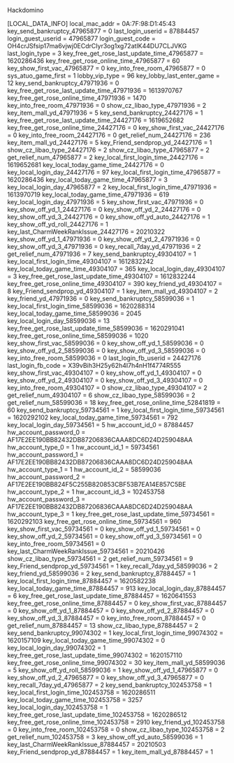 Hackdomino

[LOCAL_DATA_INFO]
local_mac_addr = 0A:7F:98:D1:45:43
key_send_bankruptcy_47965877 = 0
last_login_userid = 87884457
login_guest_userid = 47965877
login_guest_code = OH4crJSfsip17ma6vjwj0ECdrCIyr3og1xg72atIK44DU7CLJVKG
last_login_type = 3
key_free_get_rose_last_update_time_47965877 = 1620286436
key_free_get_rose_online_time_47965877 = 60
key_show_first_vac_47965877 = 0
key_into_free_room_47965877 = 0
sys_atuo_game_first = 1
lobby_vip_type = 96
key_lobby_last_enter_game = 12
key_send_bankruptcy_47971936 = 0
key_free_get_rose_last_update_time_47971936 = 1613970767
key_free_get_rose_online_time_47971936 = 1470
key_into_free_room_47971936 = 0
show_cz_libao_type_47971936 = 2
key_item_mall_yd_47971936 = 5
key_send_bankruptcy_24427176 = 1
key_free_get_rose_last_update_time_24427176 = 1619652682
key_free_get_rose_online_time_24427176 = 0
key_show_first_vac_24427176 = 0
key_into_free_room_24427176 = 0
get_relief_num_24427176 = 236
key_item_mall_yd_24427176 = 5
key_Friend_sendprop_yd_24427176 = 1
show_cz_libao_type_24427176 = 2
show_cz_libao_type_47965877 = 2
get_relief_num_47965877 = 2
key_local_first_login_time_24427176 = 1619652681
key_local_today_game_time_24427176 = 0
key_local_login_day_24427176 = 97
key_local_first_login_time_47965877 = 1620286436
key_local_today_game_time_47965877 = 3
key_local_login_day_47965877 = 2
key_local_first_login_time_47971936 = 1613970719
key_local_today_game_time_47971936 = 619
key_local_login_day_47971936 = 5
key_show_first_vac_47971936 = 0
key_show_off_yd_1_24427176 = 0
key_show_off_yd_2_24427176 = 0
key_show_off_yd_3_24427176 = 0
key_show_off_yd_auto_24427176 = 1
key_show_off_yd_roll_24427176 = 1
key_last_CharmWeekRankIssue_24427176 = 20210322
key_show_off_yd_1_47971936 = 0
key_show_off_yd_2_47971936 = 0
key_show_off_yd_3_47971936 = 0
key_recall_7day_yd_47971936 = 2
get_relief_num_47971936 = 7
key_send_bankruptcy_49304107 = 1
key_local_first_login_time_49304107 = 1612832242
key_local_today_game_time_49304107 = 365
key_local_login_day_49304107 = 3
key_free_get_rose_last_update_time_49304107 = 1612832244
key_free_get_rose_online_time_49304107 = 390
key_friend_yd_49304107 = 8
key_Friend_sendprop_yd_49304107 = 1
key_item_mall_yd_49304107 = 2
key_friend_yd_47971936 = 0
key_send_bankruptcy_58599036 = 1
key_local_first_login_time_58599036 = 1620288314
key_local_today_game_time_58599036 = 2045
key_local_login_day_58599036 = 13
key_free_get_rose_last_update_time_58599036 = 1620291041
key_free_get_rose_online_time_58599036 = 1020
key_show_first_vac_58599036 = 0
key_show_off_yd_1_58599036 = 0
key_show_off_yd_2_58599036 = 0
key_show_off_yd_3_58599036 = 0
key_into_free_room_58599036 = 0
last_login_fb_userid = 24427176
last_login_fb_code = X39vBih3H25y62h4I7h4nH1f4774R555
key_show_first_vac_49304107 = 0
key_show_off_yd_1_49304107 = 0
key_show_off_yd_2_49304107 = 0
key_show_off_yd_3_49304107 = 0
key_into_free_room_49304107 = 0
show_cz_libao_type_49304107 = 2
get_relief_num_49304107 = 6
show_cz_libao_type_58599036 = 2
get_relief_num_58599036 = 18
key_free_get_rose_online_time_52841819 = 60
key_send_bankruptcy_59734561 = 1
key_local_first_login_time_59734561 = 1620292102
key_local_today_game_time_59734561 = 792
key_local_login_day_59734561 = 5
hw_account_id_0 = 87884457
hw_account_password_0 = AF17E2EE190BB82432DB87206836CAAA8DC6D24D259048AA
hw_account_type_0 = 1
hw_account_id_1 = 59734561
hw_account_password_1 = AF17E2EE190BB82432DB87206836CAAA8DC6D24D259048AA
hw_account_type_1 = 1
hw_account_id_2 = 58599036
hw_account_password_2 = AF17E2EE190BB824F5C255B820853CBF53B7EA14E857C5BE
hw_account_type_2 = 1
hw_account_id_3 = 102453758
hw_account_password_3 = AF17E2EE190BB82432DB87206836CAAA8DC6D24D259048AA
hw_account_type_3 = 1
key_free_get_rose_last_update_time_59734561 = 1620292103
key_free_get_rose_online_time_59734561 = 960
key_show_first_vac_59734561 = 0
key_show_off_yd_1_59734561 = 0
key_show_off_yd_2_59734561 = 0
key_show_off_yd_3_59734561 = 0
key_into_free_room_59734561 = 0
key_last_CharmWeekRankIssue_59734561 = 20210426
show_cz_libao_type_59734561 = 2
get_relief_num_59734561 = 9
key_Friend_sendprop_yd_59734561 = 1
key_recall_7day_yd_58599036 = 2
key_friend_yd_58599036 = 2
key_send_bankruptcy_87884457 = 1
key_local_first_login_time_87884457 = 1620582238
key_local_today_game_time_87884457 = 913
key_local_login_day_87884457 = 6
key_free_get_rose_last_update_time_87884457 = 1620641553
key_free_get_rose_online_time_87884457 = 0
key_show_first_vac_87884457 = 0
key_show_off_yd_1_87884457 = 0
key_show_off_yd_2_87884457 = 0
key_show_off_yd_3_87884457 = 0
key_into_free_room_87884457 = 0
get_relief_num_87884457 = 13
show_cz_libao_type_87884457 = 2
key_send_bankruptcy_99074302 = 1
key_local_first_login_time_99074302 = 1620157109
key_local_today_game_time_99074302 = 0
key_local_login_day_99074302 = 1
key_free_get_rose_last_update_time_99074302 = 1620157110
key_free_get_rose_online_time_99074302 = 30
key_item_mall_yd_58599036 = 5
key_show_off_yd_roll_58599036 = 1
key_show_off_yd_1_47965877 = 0
key_show_off_yd_2_47965877 = 0
key_show_off_yd_3_47965877 = 0
key_recall_7day_yd_47965877 = 2
key_send_bankruptcy_102453758 = 1
key_local_first_login_time_102453758 = 1620286511
key_local_today_game_time_102453758 = 3257
key_local_login_day_102453758 = 1
key_free_get_rose_last_update_time_102453758 = 1620286512
key_free_get_rose_online_time_102453758 = 2910
key_friend_yd_102453758 = 0
key_into_free_room_102453758 = 0
show_cz_libao_type_102453758 = 2
get_relief_num_102453758 = 3
key_show_off_yd_auto_58599036 = 1
key_last_CharmWeekRankIssue_87884457 = 20210503
key_Friend_sendprop_yd_87884457 = 1
key_item_mall_yd_87884457 = 1
